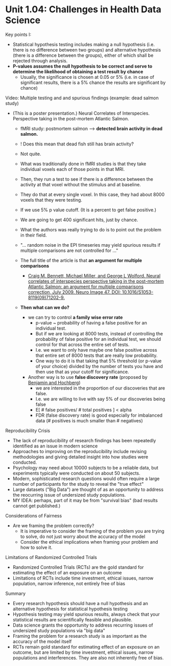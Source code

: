 # Unit 1.04: Challenges in Health Data Science

Key points I:
  * Statistical hypothesis testing includes making a null hypothesis (i.e. there is no difference between two groups) and alternative hypothesis (there is a difference between the groups), either of which shall be rejected through analysis.
  * **P-values assumes the null hypothesis to be correct and serve to determine the likelihood of obtaining a test result by chance**
    * Usually, the significance is chosen at 0.05 or 5% (i.e. in case of significant results, there is a 5% chance the results are significant by chance)
    
Video: Multiple testing and and spurious findings (example: dead salmon study)
  * (This is a poster presentation.) Neural Correlates of Interspecies. Perspective taking in the post-mortem Atlantic Salmon.
    * fMRI study: postmortem salmon --> **detected brain activity in dead salmon.**
    * ! Does this mean that dead fish still has brain activity?
    * Not quite.
    * What was traditionally done in fMRI studies is that they take individual voxels each of those points in that MRI.
    * Then, they run a test to see if there is a difference between the activity at that voxel without the stimulus and at baseline.
    * They do that at every single voxel. In this case, they had about 8000 voxels that they were testing.
    * If we use 5% p value cutoff. (It is a percent to get false positive.)
    * We are going to get 400 significant hits, just by chance.
    * What the authors was really trying to do is to point out the problem in their field.
    * "... random noise in the EPI timeseries may yield spurious results if multiple comparisons are not controlled for ..."
    * The full title of the article is that **an argument for multiple comparisons**
      * [Craig M. Bennett, Michael Miller, and George L Wolford. Neural correlates of interspecies perspective taking in the post-mortem Atlantic Salmon: an argument for multiple comparisons correction, July 2009. Neuro Image 47. DOI: 10.1016/S1053-8119(09)71202-9.](https://github.com/tatpongkatanyukul/Collaborative/blob/main/Bennett-Salmon-2009.pdf)
      
    * **Then what can we do?**
      * we can try to control **a family wise error rate**
        * p-value ~ probability of having a false positive for an individual test.
        * But if we are looking at 8000 tests, instead of controlling the probability of false positive for an individual test, we should control for that across the entire set of tests.
        * I.e. we want to only have maybe one false positive across that entire set of 8000 tests that are really low probability.
        * One way to do it is that taking that 5% threshold (or p-value of your choice) divided by the number of tests you have and then use that as your cutoff for significance.
      * Another way is to use **false discovery rate** (proposed by [Benjamin and Hochberg](https://github.com/tatpongkatanyukul/Collaborative/blob/main/Benjamini%20and%20Y%20FDR.pdf))
        * we are interested in the proportion of our discoveries that are false.
        * I.e. we are willing to live with say 5% of our discoveries being false
        * E[ # false positives/ # total positives ] < alpha
        * FDR (false discovery rate) is good especially for imbalanced data (# positives is much smaller than # negatives)
    
Reproducibility Crisis
  * The lack of reproducibility of research findings has been repeatedly identified as an issue in modern science
  * Approaches to improving on the reproducibility include revising methodologies and giving detailed insight into how studies were conducted.
  * Psychology may need about 10000 subjects to be a reliable data, but experiments typically were conducted on about 50 subjects.
  * Modern, sophisticated research questions would often require a large number of participants for the study to reveal the "true effect"
  * Large datasets ("Big Data") are thought of as an opportunity to address the reocurring issue of undersized study populations.
  * MY IDEA: perhaps, part of it may be from "survival bias" (bad results cannot get published.)

Considerations of Fairness
  * Are we framing the problem correctly?
    * It is imperative to consider the framing of the problem you are trying to solve, do not just worry about the accuracy of the model
    * Consider the ethical implications when framing your problem and how to solve it.
    
Limitations of Randomized Controlled Trials
  * Randomized Controlled Trials (RCTs) are the gold standard for estimating the effect of an exposure on an outcome
  * Limitations of RCTs include time investment, ethical issues, narrow population, narrow inference, not entirely free of bias
  
Summary
  * Every research hypothesis should have a null hypothesis and an alternative hypothesis for statistical hypothesis testing
  * Hypothesis testing may yield spurious results, always check that your statistical results are scientifically feasible and plausible.
  * Data science grants the opportunity to address recurring issues of undersized study populations via "big data"
  * Framing the problem for a research study is as important as the accuracy of the model itself
  * RCTs remain gold standard for estimating effect of an exposure on an outcome, but are limited by time investment, ethical issues, narrow populations and interferences. They are also not inherently free of bias.
